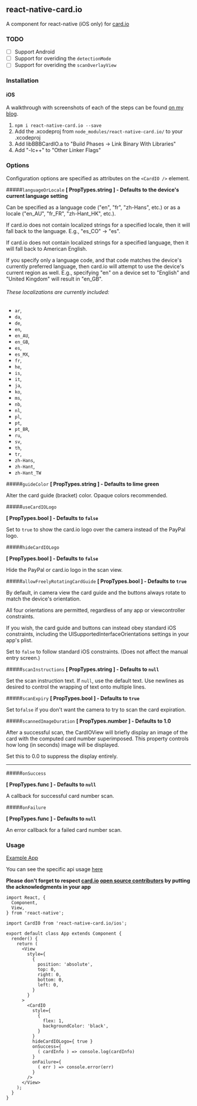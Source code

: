 ## react-native-card.io

A <CardIO> component for react-native (iOS only) for [card.io](https://www.card.io/)


### TODO
- [ ] Support Android
- [ ] Support for overiding the `detectionMode`
- [ ] Support for overiding the `scanOverlayView`

### Installation

#### iOS

A walkthrough with screenshots of each of the steps can be found [on my blog](http://ollie.relph.me/blog/credit-card-scanning-in-react-native/).

1. `npm i react-native-card.io --save`
1. Add the .xcodeproj from `node_modules/react-native-card.io/` to your .xcodeproj
1. Add libBBBCardIO.a to "Build Phases -> Link Binary With Libraries"
1. Add "-lc++" to "Other Linker Flags"


### Options

Configuration options are specified as attributes on the `<CardIO />` element.

#####`languageOrLocale`
**[ PropTypes.string ] - Defaults to the device's current language setting**

Can be specified as a language code ("en", "fr", "zh-Hans", etc.) or as a locale ("en\_AU", "fr\_FR", "zh-Hant\_HK", etc.).

If card.io does not contain localized strings for a specified locale, then it will fall back to the language. E.g., "es\_CO" -> "es".

If card.io does not contain localized strings for a specified language, then it will fall back to American English.

If you specify only a language code, and that code matches the device's currently preferred language, then card.io will attempt to use the device's current region as well.
E.g., specifying "en" on a device set to "English" and "United Kingdom" will result in "en\_GB".

###### These localizations are currently included:

- `ar`,
- `da`,
- `de`,
- `en`,
- `en_AU`,
- `en_GB`,
- `es`,
- `es_MX`,
- `fr`,
- `he`,
- `is`,
- `it`,
- `ja`,
- `ko`,
- `ms`,
- `nb`,
- `nl`,
- `pl`,
- `pt`,
- `pt_BR`,
- `ru`,
- `sv`,
- `th`,
- `tr`,
- `zh-Hans`,
- `zh-Hant`,
- `zh-Hant_TW`

#####`guideColor`
**[ PropTypes.string ] - Defaults to lime green**

Alter the card guide (bracket) color. Opaque colors recommended.

#####`useCardIOLogo`

**[ PropTypes.bool ] - Defaults to `false`**

Set to `true` to show the card.io logo over the camera instead of the PayPal logo.

#####`hideCardIOLogo`

**[ PropTypes.bool ] -  Defaults to `false`**

Hide the PayPal or card.io logo in the scan view.

#####`allowFreelyRotatingCardGuide`
**[ PropTypes.bool ] - Defaults to `true`**

By default, in camera view the card guide and the buttons always rotate to match the device's orientation.

All four orientations are permitted, regardless of any app or viewcontroller constraints.

If you wish, the card guide and buttons can instead obey standard iOS constraints, including the UISupportedInterfaceOrientations settings in your app's plist.

Set to `false` to follow standard iOS constraints. (Does not affect the manual entry screen.)

#####`scanInstructions`
**[ PropTypes.string ] - Defaults to `null`**

Set the scan instruction text. If `null`, use the default text.
Use newlines as desired to control the wrapping of text onto multiple lines.

#####`scanExpiry`
**[ PropTypes.bool ] - Defaults to `true`**

Set to`false` if you don't want the camera to try to scan the card expiration.


#####`scannedImageDuration`
**[ PropTypes.number ] - Defaults to 1.0**

After a successful scan, the CardIOView will briefly display an image of the card with the computed card number superimposed. This property controls how long (in seconds) image will be displayed. 

Set this to 0.0 to suppress the display entirely.

---

#####`onSuccess`

**[ PropTypes.func ] - Defaults to `null`**

A callback for successful card number scan.

#####`onFailure`

**[ PropTypes.func ] - Defaults to `null`**

An error callback for a failed card number scan.

### Usage

[Example App](https://github.com/BBB/react-native-card.io-example) 

You can see the specific api usage [here](https://github.com/BBB/react-native-card.io-example/blob/master/src/containers/App.jsx)

**Please don't forget to respect [card.io](https://www.card.io/) [open source contributors](https://github.com/card-io/card.io-iOS-SDK#with-or-without-cocoapods) by putting the acknowledgments in your app**

```JS
import React, {
  Component,
  View,
} from 'react-native';

import CardIO from 'react-native-card.io/ios';

export default class App extends Component {
  render() {
    return (
      <View
        style={
          {
            position: 'absolute',
            top: 0,
            right: 0,
            bottom: 0,
            left: 0,
          }
        }
      >
        <CardIO
          style={
            {
              flex: 1,
              backgroundColor: 'black',
            }
          }
          hideCardIOLogo={ true }
          onSuccess={
            ( cardInfo ) => console.log(cardInfo)
          }
          onFailure={
            ( err ) => console.error(err)
          }
        />
      </View>
    );
  }
}
```
